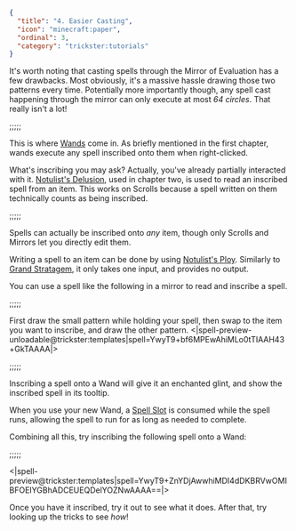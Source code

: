 ```json
{
  "title": "4. Easier Casting",
  "icon": "minecraft:paper",
  "ordinal": 3,
  "category": "trickster:tutorials"
}
```

It's worth noting that casting spells through the Mirror of Evaluation has a few drawbacks.
Most obviously, it's a massive hassle drawing those two patterns every time.
Potentially more importantly though, any spell cast 
happening through the mirror can only execute at most *64 circles*.
That really isn't a lot!

;;;;;

This is where [Wands](^trickster:items/wand) come in.
As briefly mentioned in the first chapter, 
wands execute any spell inscribed onto them when right-clicked.


What's inscribing you may ask? Actually, you've already partially interacted with it.
[Notulist's Delusion](^trickster:tricks/basic#3), used in chapter two, is used to read an inscribed spell from an item.
This works on Scrolls because a spell written on them technically counts as being inscribed.

;;;;;

Spells can actually be inscribed onto *any* item, 
though only Scrolls and Mirrors let you directly edit them.


Writing a spell to an item can be done by using [Notulist's Ploy](^trickster:tricks/basic#4).
Similarly to [Grand Stratagem](^trickster:distortions/functions#3), it only takes one input, and provides no output.


You can use a spell like the following in a mirror to read and inscribe a spell.

;;;;;

First draw the small pattern while holding your spell, 
then swap to the item you want to inscribe, and draw the other pattern.
<|spell-preview-unloadable@trickster:templates|spell=YwyT9+bf6MPEwAhiMLo0tTIAAH43+GkTAAAA|>

;;;;;

Inscribing a spell onto a Wand will give it an enchanted glint, 
and show the inscribed spell in its tooltip.


When you use your new Wand, 
a [Spell Slot](^trickster:concepts/multi_tick) is consumed while the spell runs,
allowing the spell to run for as long as needed to complete.


Combining all this, try inscribing the following spell onto a Wand:

;;;;;

<|spell-preview@trickster:templates|spell=YwyT9+ZnYDjAwwhiMDI4dDKBRVwOMIBFOEIYGBhADCEUEQDelYOZNwAAAA==|>

Once you have it inscribed, try it out to see what it does.
After that, try looking up the tricks to see *how*!
